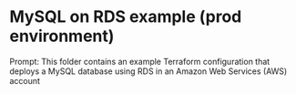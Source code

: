 # MySQL on RDS example (prod environment)

Prompt: This folder contains an example Terraform configuration that deploys a MySQL database using RDS in an Amazon Web Services (AWS) account

